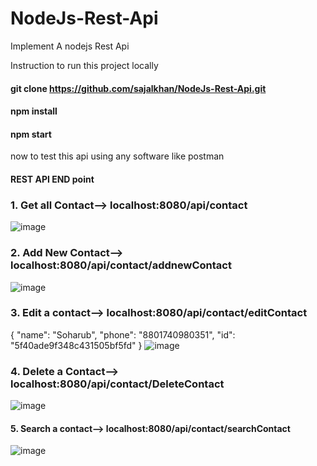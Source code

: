 # NodeJs-Rest-Api
Implement A nodejs Rest Api

Instruction to run this project locally

#### git clone https://github.com/sajalkhan/NodeJs-Rest-Api.git
#### npm install
#### npm start

now to test this api using any software like postman
#### REST API END point

### 1. Get all Contact-->   localhost:8080/api/contact
![image](https://user-images.githubusercontent.com/18021576/90962044-cd7ae280-e4ce-11ea-99dc-a5e7c55692b1.png)

### 2. Add New Contact-->  localhost:8080/api/contact/addnewContact
![image](https://user-images.githubusercontent.com/18021576/90962076-074be900-e4cf-11ea-9df2-867a33864934.png)

### 3. Edit a contact--> localhost:8080/api/contact/editContact
{
    "name": "Soharub",
    "phone": "8801740980351",
    "id": "5f40ade9f348c431505bf5fd"
}
![image](https://user-images.githubusercontent.com/18021576/90962236-770ea380-e4d0-11ea-9676-586e83df462b.png)

### 4. Delete a Contact--> localhost:8080/api/contact/DeleteContact
![image](https://user-images.githubusercontent.com/18021576/90962305-ef756480-e4d0-11ea-964d-a5157bb010a0.png)

#### 5. Search a contact--> localhost:8080/api/contact/searchContact

![image](https://user-images.githubusercontent.com/18021576/90962523-93134480-e4d2-11ea-84d2-755aca51997e.png)

